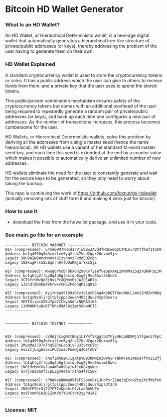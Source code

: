 # Bitcoin HD Wallet Generator


### What Is an HD Wallet?

An HD Wallet, or Hierarchical Deterministic wallet, is a new-age digital wallet that automatically generates a hierarchical tree-like structure of private/public addresses (or keys), thereby addressing the problem of the user having to generate them on their own.


### HD Wallet Explained
A standard cryptocurrency wallet is used to store the cryptocurrency tokens or coins. It has a public address which the user can give to others to receive funds from them, and a private key that the user uses to spend the stored tokens.

This public/private combination mechanism ensures safety of the cryptocurrency tokens but comes with an additional overhead of the user being required to repeatedly generate a random pair of private/public addresses (or keys), and back up each time one configures a new pair of addresses. As the number of transactions increases, this process becomes cumbersome for the user.

HD Wallets, or Hierarchical Deterministic wallets, solve this problem by deriving all the addresses from a single master seed (hence the name hierarchical). All HD wallets use a variant of the standard 12-word master seed key, and each time this seed is extended at the end by a counter value which makes it possible to automatically derive an unlimited number of new addresses.

HD wallets eliminate the need for the user to constantly generate and wait for the secure keys to be generated, so they only need to worry about taking the backup.

This repo is continuing the work of https://github.com/foxnut/go-hdwallet
(actually removing lots of stuff form it and making it work just for bitcoin)


### How to use it

- download the files from the hdwallet package, and use it in your code.

### See main.go file for an example

~~~~
~~~~~~~~~~~ BITCOIN MAINNET ~~~~~~~~~~~
WIF (compressed): L4meG9M7FHvd1rVjwbZwJAvd4fHdsweGzC4M1nurDttfRuf1tohW
Address bc1q4950q3q3cxtlve5yq2rd47ksd2qgr20uv4e5jn
Segwit 38H9WZNBWVcMNHvt8CzvnmvzFxMm5QZvbn
Legacy 1GSkugFrs5SLBqmrnRvfUUaKRjurYxs5ji
------------
WIF (compressed): Kwug6rhcbFbkX6RZ9oKv72sefVe5pXAALiMnmMa15qzYQkWFpLJM
Address bc1qhtg2ffqp0q4a8gfaxlqu0xg0j9vc6hxl3e5nd3
Segwit 3GT9YrSWvQoZjNssPcXQMnxPzJA2E1WR7g
Legacy 1J2ndTdRmkE49hrwxvCH52FdbhqMi5q9io
------------
WIF (compressed): Ky1rH9pX5i89zDYz3d1oS83Gg4KzDQTYSnuN8CLS4n22H9ZxMdDg
Address bc1qc9smljrgltplcppc2ewq4405jduu24zp6hseru
Segwit 3E5TKiipcGX8uTpa7CCkymGdhzNQRA3iK3
Legacy 1JdWWkhSu8cDTTUhv89AS8zZmrSGkwHCT5
------------


~~~~~~~~~~~ BITCOIN TESTNET ~~~~~~~~~~~


WIF (compressed): cV8dj4LxgMctBHy1L1P4fVRggtb3YPjy4ECp8DNMj1Yfgen2YhpC
Address tb1q4950q3q3cxtlve5yq2rd47ksd2qgr20uxnz8fq
Segwit 2MyqMaJJD7x7ha5ZRoLcoQivFUJZvrcGYbj
Legacy mvxiCjLqg6saxxFUVzu3JPneHjWZQ5fAbY
------------
WIF (compressed): cNGfZmhU2KJ1gXtpYD93UMNiHiwVUyFrQkWFsn2WaxeYfVX2SZfj
Address tb1qhtg2ffqp0q4a8gfaxlqu0xg0j9vc6hxlml0qkz
Segwit 2N81McbNYXsJuwAWR4k9GyjwfCeNBxgvNuj
Legacy mxYjvWiQamfJvpLZgVAetwTxThS4fYc5Bx
------------
WIF (compressed): cPNqk4pNWmpR9f2FS2pvoSYLJHdPsrZEWq3qEcnwZtg2XtfKkPoK
Address tb1qc9smljrgltplcppc2ewq4405jduu24zps3t2c0
Segwit 2N5dfPTerDj2V7FT7nKpdbiFtvLaaBA5UZe
Legacy my9ToonRiA3UEZxKdh7YG4Ctdr2ygPU14Z
------------
~~~~


### License: MIT
